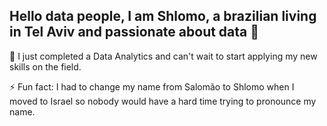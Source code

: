 ## Hello data people, I am Shlomo, a brazilian living in Tel Aviv and passionate about data 👋
🌱 I just completed a Data Analytics and can't wait to start applying my new skills on the field.

⚡ Fun fact: I had to change my name from Salomão to Shlomo when I moved to Israel so nobody would have a hard time trying to pronounce my name.

<!--
**shlomosananes/shlomosananes** is a ✨ _special_ ✨ repository because its `README.md` (this file) appears on your GitHub profile.

 

